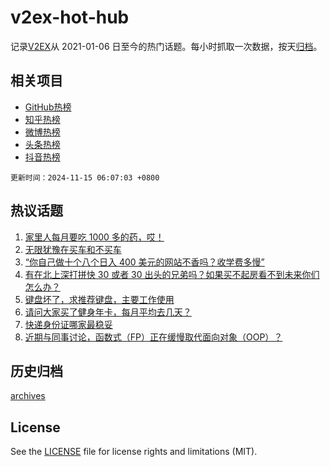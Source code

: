 # v2ex-hot-hub

 记录[V2EX](https://www.v2ex.com/)从 2021-01-06 日至今的热门话题。每小时抓取一次数据，按天[归档](archives)。
 
 ## 相关项目

- [GitHub热榜](https://github.com/it985/github-hot-hub)
- [知乎热榜](https://github.com/it985/zhihu-hot-hub)
- [微博热榜](https://github.com/it985/weibo-hot-hub)
- [头条热榜](https://github.com/it985/toutiao-hot-hub)
- [抖音热榜](https://github.com/it985/douyin-hot-hub)


 `更新时间：2024-11-15 06:07:03 +0800`

## 热议话题

1. [家里人每月要吃 1000 多的药，哎！](https://www.v2ex.com/t/1089385)
1. [无限犹豫在买车和不买车](https://www.v2ex.com/t/1089497)
1. [“你自己做十个八个日入 400 美元的网站不香吗？收学费多慢”](https://www.v2ex.com/t/1089639)
1. [有在北上深打拼快 30 或者 30 出头的兄弟吗？如果买不起房看不到未来你们怎么办？](https://www.v2ex.com/t/1089491)
1. [键盘坏了，求推荐键盘，主要工作使用](https://www.v2ex.com/t/1089388)
1. [请问大家买了健身年卡，每月平均去几天？](https://www.v2ex.com/t/1089393)
1. [快递身份证哪家最稳妥](https://www.v2ex.com/t/1089444)
1. [近期与同事讨论，函数式（FP）正在缓慢取代面向对象（OOP）？](https://www.v2ex.com/t/1089413)

## 历史归档

[archives](archives)

## License

See the [LICENSE](LICENSE) file for license rights and limitations (MIT).
